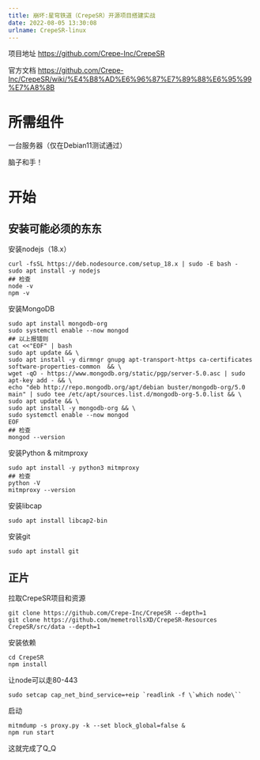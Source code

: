 ```yaml
---
title: 崩坏:星穹铁道（CrepeSR）开源项目搭建实战
date: 2022-08-05 13:30:08
urlname: CrepeSR-linux
---
```


项目地址 https://github.com/Crepe-Inc/CrepeSR

官方文档 https://github.com/Crepe-Inc/CrepeSR/wiki/%E4%B8%AD%E6%96%87%E7%89%88%E6%95%99%E7%A8%8B

# 所需组件

一台服务器（仅在Debian11测试通过）

脑子和手！

# 开始

## 安装可能必须的东东

安装nodejs（18.x）
```
curl -fsSL https://deb.nodesource.com/setup_18.x | sudo -E bash -
sudo apt install -y nodejs
## 检查
node -v
npm -v
```

安装MongoDB
```
sudo apt install mongodb-org
sudo systemctl enable --now mongod
## 以上报错则
cat <<"EOF" | bash                              
sudo apt update && \
sudo apt install -y dirmngr gnupg apt-transport-https ca-certificates software-properties-common  && \
wget -qO - https://www.mongodb.org/static/pgp/server-5.0.asc | sudo apt-key add - && \
echo "deb http://repo.mongodb.org/apt/debian buster/mongodb-org/5.0 main" | sudo tee /etc/apt/sources.list.d/mongodb-org-5.0.list && \
sudo apt update && \
sudo apt install -y mongodb-org && \
sudo systemctl enable --now mongod
EOF
## 检查
mongod --version
```

安装Python & mitmproxy
```
sudo apt install -y python3 mitmproxy
## 检查
python -V
mitmproxy --version
```

安装libcap
```
sudo apt install libcap2-bin
```

安装git
```
sudo apt install git
```

## 正片

拉取CrepeSR项目和资源
```
git clone https://github.com/Crepe-Inc/CrepeSR --depth=1
git clone https://github.com/memetrollsXD/CrepeSR-Resources CrepeSR/src/data --depth=1
```

安装依赖
```
cd CrepeSR
npm install
```

让node可以走80-443
```
sudo setcap cap_net_bind_service=+eip `readlink -f \`which node\``
```

启动
```
mitmdump -s proxy.py -k --set block_global=false &
npm run start
```

这就完成了Q_Q


